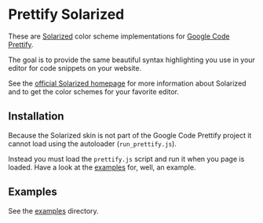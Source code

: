 Prettify Solarized
==================

These are [Solarized](http://ethanschoonover.com/solarized) color scheme implementations 
for [Google Code Prettify](http://code.google.com/p/google-code-prettify/).

The goal is to provide the same beautiful syntax highlighting you use in your editor for 
code snippets on your website.

See the [official Solarized homepage](http://ethanschoonover.com/solarized) for more 
information about Solarized and to get the color schemes for your favorite editor.

Installation
------------

Because the Solarized skin is not part of the Google Code Prettify project it cannot load 
using the autoloader (`run_prettify.js`).

Instead you must load the `prettify.js` script and run it when you page is loaded. Have a 
look at the [examples](examples) for, well, an example.

Examples
--------

See the [examples](examples) directory.
